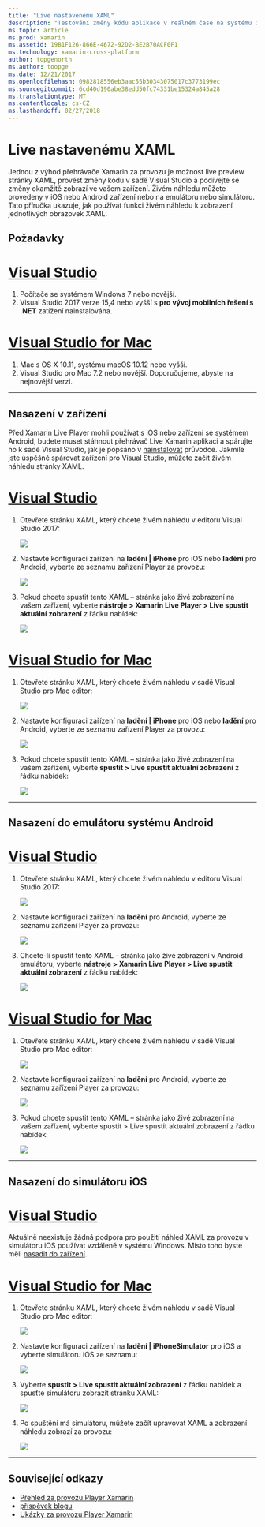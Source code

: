 ```yaml
---
title: "Live nastavenému XAML"
description: "Testování změny kódu aplikace v reálném čase na systému iOS nebo zařízení se systémem Android"
ms.topic: article
ms.prod: xamarin
ms.assetid: 19B1F126-866E-4672-92D2-BE2B70ACF0F1
ms.technology: xamarin-cross-platform
author: topgenorth
ms.author: toopge
ms.date: 12/21/2017
ms.openlocfilehash: 0982818556eb3aac55b30343075017c3773199ec
ms.sourcegitcommit: 6cd40d190abe38edd50fc74331be15324a845a28
ms.translationtype: MT
ms.contentlocale: cs-CZ
ms.lasthandoff: 02/27/2018
---
```

# <a name="xaml-live-previewing"></a>Live nastavenému XAML

Jednou z výhod přehrávače Xamarin za provozu je možnost live preview stránky XAML, provést změny kódu v sadě Visual Studio a podívejte se změny okamžitě zobrazí ve vašem zařízení. Živém náhledu můžete provedeny v iOS nebo Android zařízení nebo na emulátoru nebo simulátoru. Tato příručka ukazuje, jak používat funkci živém náhledu k zobrazení jednotlivých obrazovek XAML.

## <a name="requirements"></a>Požadavky

# <a name="visual-studiotabvswin"></a>[Visual Studio](#tab/vswin)

1. Počítače se systémem Windows 7 nebo novější.
2. Visual Studio 2017 verze 15,4 nebo vyšší s **pro vývoj mobilních řešení s .NET** zatížení nainstalována.

# <a name="visual-studio-for-mactabvsmac"></a>[Visual Studio for Mac](#tab/vsmac)

1. Mac s OS X 10.11, systému macOS 10.12 nebo vyšší.
2. Visual Studio pro Mac 7.2 nebo novější. Doporučujeme, abyste na nejnovější verzi.

-----



<a name="deploydevice" />

## <a name="deploying-to-device"></a>Nasazení v zařízení

Před Xamarin Live Player mohli používat s iOS nebo zařízení se systémem Android, budete muset stáhnout přehrávač Live Xamarin aplikaci a spárujte ho k sadě Visual Studio, jak je popsáno v [nainstalovat](~/tools/live-player/install.md) průvodce. Jakmile jste úspěšně spárovat zařízení pro Visual Studio, můžete začít živém náhledu stránky XAML. 

# <a name="visual-studiotabvswin"></a>[Visual Studio](#tab/vswin)

1. Otevřete stránku XAML, který chcete živém náhledu v editoru Visual Studio 2017:

    ![](live-view-images/vs-image1.png)

2. Nastavte konfiguraci zařízení na **ladění | iPhone** pro iOS nebo **ladění** pro Android, vyberte ze seznamu zařízení Player za provozu:

    ![](live-view-images/vs-image2.png)

3. Pokud chcete spustit tento XAML – stránka jako živé zobrazení na vašem zařízení, vyberte **nástroje > Xamarin Live Player > Live spustit aktuální zobrazení** z řádku nabídek:

    ![](live-view-images/vs-image3.png)

# <a name="visual-studio-for-mactabvsmac"></a>[Visual Studio for Mac](#tab/vsmac)

1. Otevřete stránku XAML, který chcete živém náhledu v sadě Visual Studio pro Mac editor:

    ![](live-view-images/image1.png)

2. Nastavte konfiguraci zařízení na **ladění | iPhone** pro iOS nebo **ladění** pro Android, vyberte ze seznamu zařízení Player za provozu:

    ![](live-view-images/image2.png)

3. Pokud chcete spustit tento XAML – stránka jako živé zobrazení na vašem zařízení, vyberte **spustit > Live spustit aktuální zobrazení** z řádku nabídek:

    ![](live-view-images/image3.png)

-----








## <a name="deploying-to-android-emulator"></a>Nasazení do emulátoru systému Android

# <a name="visual-studiotabvswin"></a>[Visual Studio](#tab/vswin)

1. Otevřete stránku XAML, který chcete živém náhledu v editoru Visual Studio 2017:

    ![](live-view-images/vs-image1.png)

2. Nastavte konfiguraci zařízení na **ladění** pro Android, vyberte ze seznamu zařízení Player za provozu:

    ![](live-view-images/vs-image4.png)

3. Chcete-li spustit tento XAML – stránka jako živé zobrazení v Android emulátoru, vyberte **nástroje > Xamarin Live Player > Live spustit aktuální zobrazení** z řádku nabídek:

    ![](live-view-images/vs-image3.png)

# <a name="visual-studio-for-mactabvsmac"></a>[Visual Studio for Mac](#tab/vsmac)

1. Otevřete stránku XAML, který chcete živém náhledu v sadě Visual Studio pro Mac editor:

    ![](live-view-images/image7.png)

2. Nastavte konfiguraci zařízení na **ladění** pro Android, vyberte ze seznamu zařízení Player za provozu:

    ![](live-view-images/image6.png)

3. Pokud chcete spustit tento XAML – stránka jako živé zobrazení na vašem zařízení, vyberte spustit > Live spustit aktuální zobrazení z řádku nabídek:

    ![](live-view-images/image3.png)

-----





## <a name="deploying-to-ios-simulator"></a>Nasazení do simulátoru iOS

# <a name="visual-studiotabvswin"></a>[Visual Studio](#tab/vswin)

Aktuálně neexistuje žádná podpora pro použití náhled XAML za provozu v simulátoru iOS používat vzdáleně v systému Windows. Místo toho byste měli [nasadit do zařízení](#deploydevice).

# <a name="visual-studio-for-mactabvsmac"></a>[Visual Studio for Mac](#tab/vsmac)

1. Otevřete stránku XAML, který chcete živém náhledu v sadě Visual Studio pro Mac editor:

    ![](live-view-images/image1.png)

2. Nastavte konfiguraci zařízení na **ladění | iPhoneSimulator** pro iOS a vyberte simulátoru iOS ze seznamu:

    ![](live-view-images/image2.png)

3. Vyberte **spustit > Live spustit aktuální zobrazení** z řádku nabídek a spusťte simulátoru zobrazit stránku XAML:

    ![](live-view-images/image4.png)

4. Po spuštění má simulátoru, můžete začít upravovat XAML a zobrazení náhledu zobrazí za provozu:

    ![](live-view-images/image5.png)  

-----








## <a name="related-links"></a>Související odkazy

- [Přehled za provozu Player Xamarin](https://xamarin.com/live)
- [příspěvek blogu](https://blog.xamarin.com/live-player/)
- [Ukázky za provozu Player Xamarin](~/tools/livehttps://developer.xamarin.com/samples.md)
